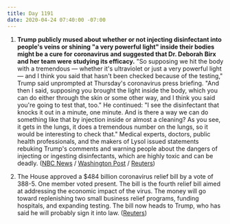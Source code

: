 ```yaml
---
title: Day 1191
date: 2020-04-24 07:40:00 -07:00
---
```


1. **Trump publicly mused about whether or not injecting disinfectant into people's veins or shining "a very powerful light" inside their bodies might be a cure for coronavirus and suggested that Dr. Deborah Birx and her team were studying its efficacy.** "So supposing we hit the body with a tremendous — whether it's ultraviolet or just a very powerful light — and I think you said that hasn't been checked because of the testing," Trump said unprompted at Thursday's coronavirus press briefing. "And then I said, supposing you brought the light inside the body, which you can do either through the skin or some other way, and I think you said you're going to test that, too." He continued: "I see the disinfectant that knocks it out in a minute, one minute. And is there a way we can do something like that by injection inside or almost a cleaning? As you see, it gets in the lungs, it does a tremendous number on the lungs, so it would be interesting to check that." Medical experts, doctors, public health professionals, and the makers of Lysol issued statements rebuking Trump's comments and warning people about the dangers of injecting or ingesting disinfectants, which are highly toxic and can be deadly. ([NBC News](https://www.nbcnews.com/politics/donald-trump/trump-suggests-injection-disinfectant-beat-coronavirus-clean-lungs-n1191216) / [Washington Post](https://www.washingtonpost.com/nation/2020/04/24/disinfectant-injection-coronavirus-trump/) / [Reuters](https://www.reuters.com/article/us-health-coronavirus-reckitt-idUSKCN2261DE))

2. The House approved a $484 billion coronavirus relief bill by a vote of 388-5. One member voted present. The bill is the fourth relief bill aimed at addressing the economic impact of the virus. The money will go toward replenishing two small business relief programs, funding hospitals, and expanding testing. The bill now heads to Trump, who has said he will probably sign it into law. ([Reuters](https://www.reuters.com/article/us-health-coronavirus-usa-congress-idUSKCN22525G))